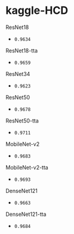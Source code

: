 # kaggle-HCD


ResNet18

- `0.9634`

ResNet18-tta

- `0.9659`

ResNet34

- `0.9623`

ResNet50

- `0.9678`

ResNet50-tta

- `0.9711`

MobileNet-v2

- `0.9683`

MobileNet-v2-tta

- `0.9693`

DenseNet121

- `0.9663`

DenseNet121-tta
- `0.9684`





